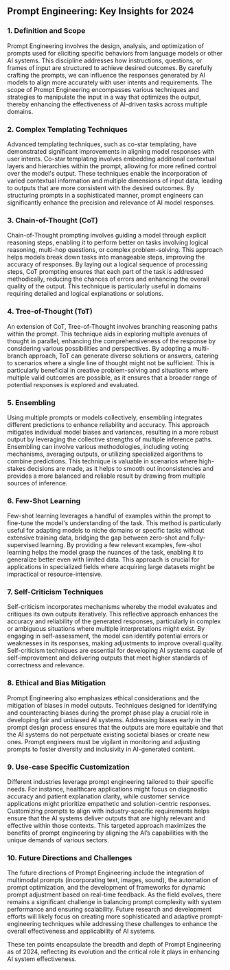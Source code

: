 ## Prompt Engineering: Key Insights for 2024

### 1. Definition and Scope
Prompt Engineering involves the design, analysis, and optimization of prompts used for eliciting specific behaviors from language models or other AI systems. This discipline addresses how instructions, questions, or frames of input are structured to achieve desired outcomes. By carefully crafting the prompts, we can influence the responses generated by AI models to align more accurately with user intents and requirements. The scope of Prompt Engineering encompasses various techniques and strategies to manipulate the input in a way that optimizes the output, thereby enhancing the effectiveness of AI-driven tasks across multiple domains.

### 2. Complex Templating Techniques
Advanced templating techniques, such as co-star templating, have demonstrated significant improvements in aligning model responses with user intents. Co-star templating involves embedding additional contextual layers and hierarchies within the prompt, allowing for more refined control over the model's output. These techniques enable the incorporation of varied contextual information and multiple dimensions of input data, leading to outputs that are more consistent with the desired outcomes. By structuring prompts in a sophisticated manner, prompt engineers can significantly enhance the precision and relevance of AI model responses.

### 3. Chain-of-Thought (CoT)
Chain-of-Thought prompting involves guiding a model through explicit reasoning steps, enabling it to perform better on tasks involving logical reasoning, multi-hop questions, or complex problem-solving. This approach helps models break down tasks into manageable steps, improving the accuracy of responses. By laying out a logical sequence of processing steps, CoT prompting ensures that each part of the task is addressed methodically, reducing the chances of errors and enhancing the overall quality of the output. This technique is particularly useful in domains requiring detailed and logical explanations or solutions.

### 4. Tree-of-Thought (ToT)
An extension of CoT, Tree-of-Thought involves branching reasoning paths within the prompt. This technique aids in exploring multiple avenues of thought in parallel, enhancing the comprehensiveness of the response by considering various possibilities and perspectives. By adopting a multi-branch approach, ToT can generate diverse solutions or answers, catering to scenarios where a single line of thought might not be sufficient. This is particularly beneficial in creative problem-solving and situations where multiple valid outcomes are possible, as it ensures that a broader range of potential responses is explored and evaluated.

### 5. Ensembling
Using multiple prompts or models collectively, ensembling integrates different predictions to enhance reliability and accuracy. This approach mitigates individual model biases and variances, resulting in a more robust output by leveraging the collective strengths of multiple inference paths. Ensembling can involve various methodologies, including voting mechanisms, averaging outputs, or utilizing specialized algorithms to combine predictions. This technique is valuable in scenarios where high-stakes decisions are made, as it helps to smooth out inconsistencies and provides a more balanced and reliable result by drawing from multiple sources of inference.

### 6. Few-Shot Learning
Few-shot learning leverages a handful of examples within the prompt to fine-tune the model's understanding of the task. This method is particularly useful for adapting models to niche domains or specific tasks without extensive training data, bridging the gap between zero-shot and fully-supervised learning. By providing a few relevant examples, few-shot learning helps the model grasp the nuances of the task, enabling it to generalize better even with limited data. This approach is crucial for applications in specialized fields where acquiring large datasets might be impractical or resource-intensive.

### 7. Self-Criticism Techniques
Self-criticism incorporates mechanisms whereby the model evaluates and critiques its own outputs iteratively. This reflective approach enhances the accuracy and reliability of the generated responses, particularly in complex or ambiguous situations where multiple interpretations might exist. By engaging in self-assessment, the model can identify potential errors or weaknesses in its responses, making adjustments to improve overall quality. Self-criticism techniques are essential for developing AI systems capable of self-improvement and delivering outputs that meet higher standards of correctness and relevance.

### 8. Ethical and Bias Mitigation
Prompt Engineering also emphasizes ethical considerations and the mitigation of biases in model outputs. Techniques designed for identifying and counteracting biases during the prompt phase play a crucial role in developing fair and unbiased AI systems. Addressing biases early in the prompt design process ensures that the outputs are more equitable and that the AI systems do not perpetuate existing societal biases or create new ones. Prompt engineers must be vigilant in monitoring and adjusting prompts to foster diversity and inclusivity in AI-generated content.

### 9. Use-case Specific Customization
Different industries leverage prompt engineering tailored to their specific needs. For instance, healthcare applications might focus on diagnostic accuracy and patient explanation clarity, while customer service applications might prioritize empathetic and solution-centric responses. Customizing prompts to align with industry-specific requirements helps ensure that the AI systems deliver outputs that are highly relevant and effective within those contexts. This targeted approach maximizes the benefits of prompt engineering by aligning the AI’s capabilities with the unique demands of various sectors.

### 10. Future Directions and Challenges
The future directions of Prompt Engineering include the integration of multimodal prompts (incorporating text, images, sound), the automation of prompt optimization, and the development of frameworks for dynamic prompt adjustment based on real-time feedback. As the field evolves, there remains a significant challenge in balancing prompt complexity with system performance and ensuring scalability. Future research and development efforts will likely focus on creating more sophisticated and adaptive prompt-engineering techniques while addressing these challenges to enhance the overall effectiveness and applicability of AI systems.

These ten points encapsulate the breadth and depth of Prompt Engineering as of 2024, reflecting its evolution and the critical role it plays in enhancing AI system effectiveness.